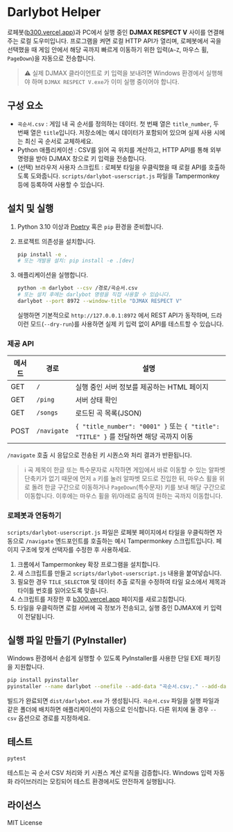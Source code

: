 # Darlybot Helper

로페봇([b300.vercel.app](https://b300.vercel.app))과 PC에서 실행 중인 **DJMAX RESPECT V** 사이를 연결해 주는 로컬 도우미입니다. 프로그램을 켜면 로컬 HTTP API가 열리며, 로페봇에서 곡을 선택했을 때 게임 안에서 해당 곡까지 빠르게 이동하기 위한 입력(`A~Z`, 마우스 휠, `PageDown`)을 자동으로 전송합니다.

> ⚠️  실제 DJMAX 클라이언트로 키 입력을 보내려면 Windows 환경에서 실행해야 하며 `DJMAX RESPECT V.exe`가 이미 실행 중이어야 합니다.

## 구성 요소

- `곡순서.csv` : 게임 내 곡 순서를 정의하는 데이터. 첫 번째 열은 `title_number`, 두 번째 열은 `title`입니다. 저장소에는 예시 데이터가 포함되어 있으며 실제 사용 시에는 최신 곡 순서로 교체하세요.
- Python 애플리케이션 : CSV를 읽어 곡 위치를 계산하고, HTTP API를 통해 외부 명령을 받아 DJMAX 창으로 키 입력을 전송합니다.
- (선택) 브라우저 사용자 스크립트 : 로페봇 타일을 우클릭했을 때 로컬 API를 호출하도록 도와줍니다. `scripts/darlybot-userscript.js` 파일을 Tampermonkey 등에 등록하여 사용할 수 있습니다.

## 설치 및 실행

1. Python 3.10 이상과 [Poetry](https://python-poetry.org/) 혹은 `pip` 환경을 준비합니다.
2. 프로젝트 의존성을 설치합니다.

   ```bash
   pip install -e .
   # 또는 개발용 설치: pip install -e .[dev]
   ```

3. 애플리케이션을 실행합니다.

   ```bash
   python -m darlybot --csv /경로/곡순서.csv
   # 또는 설치 후에는 darlybot 명령을 직접 사용할 수 있습니다.
   darlybot --port 8972 --window-title "DJMAX RESPECT V"
   ```

   실행하면 기본적으로 `http://127.0.0.1:8972` 에서 REST API가 동작하며, 드라이런 모드(`--dry-run`)를 사용하면 실제 키 입력 없이 API를 테스트할 수 있습니다.

### 제공 API

| 메서드 | 경로        | 설명 |
| ------ | ----------- | ---- |
| GET    | `/`         | 실행 중인 서버 정보를 제공하는 HTML 페이지 |
| GET    | `/ping`     | 서버 상태 확인 |
| GET    | `/songs`    | 로드된 곡 목록(JSON) |
| POST   | `/navigate` | `{ "title_number": "0001" }` 또는 `{ "title": "TITLE" }` 를 전달하면 해당 곡까지 이동 |

`/navigate` 호출 시 응답으로 전송된 키 시퀀스와 처리 결과가 반환됩니다.

> ℹ️  곡 제목이 한글 또는 특수문자로 시작하면 게임에서 바로 이동할 수 있는 알파벳 단축키가 없기 때문에 먼저 `a` 키를 눌러 알파벳
> 모드로 진입한 뒤, 마우스 휠을 위로 돌려 한글 구간으로 이동하거나 `PageDown`(특수문자) 키를 보내 해당 구간으로 이동합니다. 이후에는 마우스 휠을 위/아래로
> 움직여 원하는 곡까지 이동합니다.

### 로페봇과 연동하기

`scripts/darlybot-userscript.js` 파일은 로페봇 페이지에서 타일을 우클릭하면 자동으로 `/navigate` 엔드포인트를 호출하는 예시 Tampermonkey 스크립트입니다. 페이지 구조에 맞게 선택자를 수정한 후 사용하세요.

1. 크롬에서 Tampermonkey 확장 프로그램을 설치합니다.
2. 새 스크립트를 만들고 `scripts/darlybot-userscript.js` 내용을 붙여넣습니다.
3. 필요한 경우 `TILE_SELECTOR` 및 데이터 추출 로직을 수정하여 타일 요소에서 제목과 타이틀 번호를 읽어오도록 맞춥니다.
4. 스크립트를 저장한 후 [b300.vercel.app](https://b300.vercel.app) 페이지를 새로고침합니다.
5. 타일을 우클릭하면 로컬 서버에 곡 정보가 전송되고, 실행 중인 DJMAX에 키 입력이 전달됩니다.

## 실행 파일 만들기 (PyInstaller)

Windows 환경에서 손쉽게 실행할 수 있도록 PyInstaller를 사용한 단일 EXE 패키징을 지원합니다.

```bash
pip install pyinstaller
pyinstaller --name darlybot --onefile --add-data "곡순서.csv;." --add-data "scripts/darlybot-userscript.js;scripts" -m darlybot
```

빌드가 완료되면 `dist/darlybot.exe` 가 생성됩니다. `곡순서.csv` 파일을 실행 파일과 같은 폴더에 배치하면 애플리케이션이 자동으로 인식합니다. 다른 위치에 둘 경우 `--csv` 옵션으로 경로를 지정하세요.

## 테스트

```bash
pytest
```

테스트는 곡 순서 CSV 처리와 키 시퀀스 계산 로직을 검증합니다. Windows 입력 자동화 라이브러리는 모킹되어 테스트 환경에서도 안전하게 실행됩니다.

## 라이선스

MIT License
